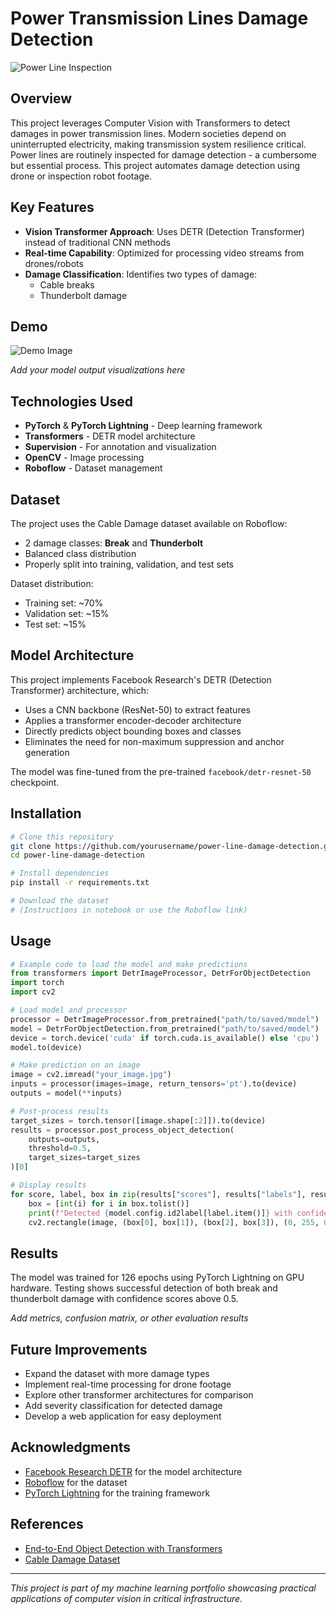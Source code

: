 # Power Transmission Lines Damage Detection

![Power Line Inspection](https://www4.djicdn.com/cms_uploads/ckeditor/pictures/1187/content_9Q3A8646.JPG)

## Overview

This project leverages Computer Vision with Transformers to detect damages in power transmission lines. Modern societies depend on uninterrupted electricity, making transmission system resilience critical. Power lines are routinely inspected for damage detection - a cumbersome but essential process. This project automates damage detection using drone or inspection robot footage.

## Key Features

- **Vision Transformer Approach**: Uses DETR (Detection Transformer) instead of traditional CNN methods
- **Real-time Capability**: Optimized for processing video streams from drones/robots
- **Damage Classification**: Identifies two types of damage:
  - Cable breaks
  - Thunderbolt damage

## Demo

![Demo Image](https://www.fortnightly.com/sites/default/files/styles/story_large/public/1604-COL1.jpg?itok=SQyLIVqa)

*Add your model output visualizations here*

## Technologies Used

- **PyTorch** & **PyTorch Lightning** - Deep learning framework
- **Transformers** - DETR model architecture
- **Supervision** - For annotation and visualization
- **OpenCV** - Image processing
- **Roboflow** - Dataset management

## Dataset

The project uses the Cable Damage dataset available on Roboflow:
- 2 damage classes: **Break** and **Thunderbolt**
- Balanced class distribution
- Properly split into training, validation, and test sets

Dataset distribution:
- Training set: ~70%
- Validation set: ~15%
- Test set: ~15%

## Model Architecture

This project implements Facebook Research's DETR (Detection Transformer) architecture, which:

- Uses a CNN backbone (ResNet-50) to extract features
- Applies a transformer encoder-decoder architecture
- Directly predicts object bounding boxes and classes
- Eliminates the need for non-maximum suppression and anchor generation

The model was fine-tuned from the pre-trained `facebook/detr-resnet-50` checkpoint.

## Installation

```bash
# Clone this repository
git clone https://github.com/yourusername/power-line-damage-detection.git
cd power-line-damage-detection

# Install dependencies
pip install -r requirements.txt

# Download the dataset
# (Instructions in notebook or use the Roboflow link)
```

## Usage

```python
# Example code to load the model and make predictions
from transformers import DetrImageProcessor, DetrForObjectDetection
import torch
import cv2

# Load model and processor
processor = DetrImageProcessor.from_pretrained("path/to/saved/model")
model = DetrForObjectDetection.from_pretrained("path/to/saved/model")
device = torch.device('cuda' if torch.cuda.is_available() else 'cpu')
model.to(device)

# Make prediction on an image
image = cv2.imread("your_image.jpg")
inputs = processor(images=image, return_tensors='pt').to(device)
outputs = model(**inputs)

# Post-process results
target_sizes = torch.tensor([image.shape[:2]]).to(device)
results = processor.post_process_object_detection(
    outputs=outputs,
    threshold=0.5,
    target_sizes=target_sizes
)[0]

# Display results
for score, label, box in zip(results["scores"], results["labels"], results["boxes"]):
    box = [int(i) for i in box.tolist()]
    print(f"Detected {model.config.id2label[label.item()]} with confidence {score.item():.2f} at {box}")
    cv2.rectangle(image, (box[0], box[1]), (box[2], box[3]), (0, 255, 0), 2)
```

## Results

The model was trained for 126 epochs using PyTorch Lightning on GPU hardware. Testing shows successful detection of both break and thunderbolt damage with confidence scores above 0.5.

*Add metrics, confusion matrix, or other evaluation results*

## Future Improvements

- Expand the dataset with more damage types
- Implement real-time processing for drone footage
- Explore other transformer architectures for comparison
- Add severity classification for detected damage
- Develop a web application for easy deployment

## Acknowledgments

- [Facebook Research DETR](https://github.com/facebookresearch/detr) for the model architecture
- [Roboflow](https://universe.roboflow.com/roboflow-100/cable-damage/dataset/2) for the dataset
- [PyTorch Lightning](https://www.pytorchlightning.ai/) for the training framework

## References

- [End-to-End Object Detection with Transformers](https://arxiv.org/pdf/2005.12872)
- [Cable Damage Dataset](https://universe.roboflow.com/roboflow-100/cable-damage/dataset/2)

---

*This project is part of my machine learning portfolio showcasing practical applications of computer vision in critical infrastructure.*
